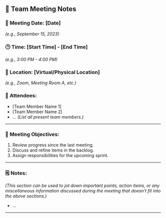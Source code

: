 ## 📝 **Team Meeting Notes**

### 📅 **Meeting Date**: [Date]

_(e.g., September 15, 2023)_

### 🕒 **Time**: [Start Time] - [End Time]

_(e.g., 3:00 PM - 4:00 PM)_

### 📍 **Location**: [Virtual/Physical Location]

_(e.g., Zoom, Meeting Room A, etc.)_

### 📣 **Attendees**:

- [Team Member Name 1]
- [Team Member Name 2]
- ...
  _(List all present team members.)_

---

### 🎯 **Meeting Objectives**:

1. Review progress since the last meeting.
2. Discuss and refine items in the backlog.
3. Assign responsibilities for the upcoming sprint.

---

### 🗒️ **Notes**:

_(This section can be used to jot down important points, action items, or any miscellaneous information discussed during the meeting that doesn't fit into the above sections.)_

- ...

---
